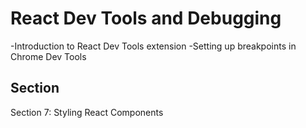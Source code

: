 # React Dev Tools and Debugging

-Introduction to React Dev Tools extension
-Setting up breakpoints in Chrome Dev Tools

## Section

Section 7: Styling React Components